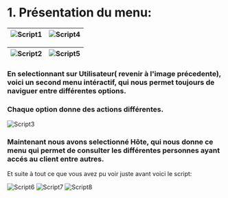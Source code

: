 # 1. Présentation du menu:
![Script1](https://github.com/user-attachments/assets/af34dc62-2920-47f1-83ca-626dcbe49c5f) | ![Script4](https://github.com/user-attachments/assets/838ebba6-8bb1-430f-ae27-bec70199b2c1)
|--------------------|--------------------|


![Script2](https://github.com/user-attachments/assets/d1eb8c03-b7b7-4a49-a096-4c500a37df11) | ![Script5](https://github.com/user-attachments/assets/4ed5103b-69e8-46ec-b7e2-f421f7fec2ae)
|--------------------|--------------------|

### En selectionnant sur Utilisateur( revenir à l'image précedente), voici un second menu intéractif, qui nous permet toujours de naviguer entre différentes options.
### Chaque option donne des actions différentes.


![Script3](https://github.com/user-attachments/assets/5c96d72d-e7a8-4756-8f98-032e020f2bc3)

### Maintenant nous avons selectionné Hôte, qui nous donne ce menu qui permet de consulter les différentes personnes ayant accés au client entre autres.

Et suite à tout ce que vous avez pu voir juste avant voici le script:


![Script6](https://github.com/user-attachments/assets/f01727cb-0050-4399-ad42-49d6a4c98042)
![Script7](https://github.com/user-attachments/assets/b803c5e5-0b9a-4ce0-b084-a354d245a771)
![Script8](https://github.com/user-attachments/assets/d5710bed-e7da-4622-9fbf-d97fb0c614d5)
